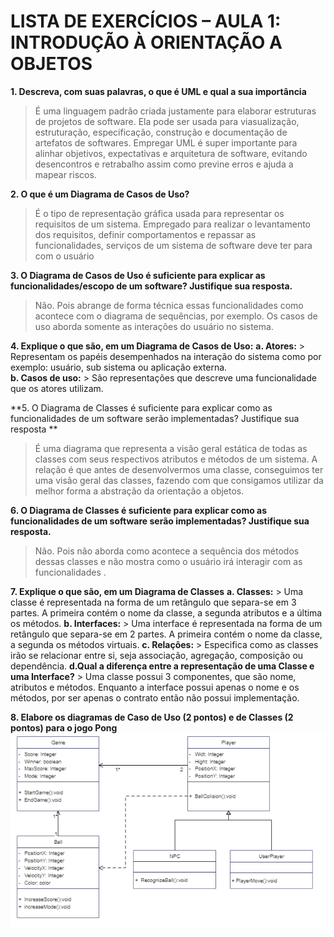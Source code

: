 # LISTA DE EXERCÍCIOS – AULA 1: INTRODUÇÃO À ORIENTAÇÃO A OBJETOS

**1. Descreva, com suas palavras, o que é UML e qual a sua importância**
> É uma linguagem padrão criada justamente para elaborar estruturas de projetos de software. Ela pode ser usada para viasualização, estruturação, especificação, construção e documentação de artefatos de softwares. 
> Empregar UML é super importante para alinhar objetivos, expectativas e arquitetura de software, evitando desencontros e retrabalho assim como previne erros e ajuda a mapear riscos. 

**2. O que é um Diagrama de Casos de Uso?** 
>  É o tipo de representação gráfica usada para representar os requisitos de um sistema. Empregado para realizar o levantamento dos requisitos, definir comportamentos e repassar as funcionalidades, serviços de um sistema de software deve ter para com o usuário

**3. O Diagrama de Casos de Uso é suficiente para explicar as funcionalidades/escopo de um software? Justifique sua resposta.** 
> Não. Pois abrange de forma técnica essas funcionalidades como acontece com o diagrama de sequências, por exemplo. Os casos de uso aborda somente as interações do usuário no sistema.

**4. Explique o que são, em um Diagrama de Casos de Uso:** 
	**a. Atores:**
	> Representam os papéis desempenhados na interação do sistema como por exemplo: usuário, sub sistema ou aplicação externa. </br>
	**b. Casos de uso:**
	>  São representações que descreve uma funcionalidade que os atores utilizam.

**5. O Diagrama de Classes é suficiente para explicar como as funcionalidades de um software serão implementadas? Justifique sua resposta **
> É uma diagrama que representa a visão geral estática de todas as classes com seus respectivos atributos e métodos de um sistema. A relação é que antes de desenvolvermos uma classe, conseguimos ter uma visão geral das classes, fazendo com que consigamos utilizar da melhor forma a abstração da orientação a objetos.

**6. O Diagrama de Classes é suficiente para explicar como as funcionalidades de um software serão implementadas? Justifique sua resposta.**
> Não. Pois não aborda como acontece a sequência dos métodos dessas classes e não mostra como o usuário irá interagir com as funcionalidades .

**7. Explique o que são, em um Diagrama de Classes** 
	**a. Classes:**
	> Uma classe é representada na forma de um retângulo que separa-se em 3 partes. A primeira contém o nome da classe, a segunda atributos e a última os métodos.
	**b. Interfaces:**
	>  Uma interface é representada na forma de um retângulo que separa-se em 2 partes. A primeira contém o nome da classe, a segunda os métodos virtuais.
	**c. Relações:**
	> Especifica como as classes irão se relacionar entre si, seja associação, agregação, composição ou dependência.
	**d.Qual a diferença entre a representação de uma Classe e uma Interface?**
	> Uma classe possui 3 componentes, que são nome, atributos e métodos. Enquanto a interface possui apenas o nome e os métodos, por ser apenas o contrato então não possui implementação.

**8. Elabore os diagramas de Caso de Uso (2 pontos) e de Classes (2 pontos) para o jogo Pong** 
![](https://raw.githubusercontent.com/VaneskaSousa/POO-UFC/main/aula-2-uml/artefatos/uml-pong-png.png)
